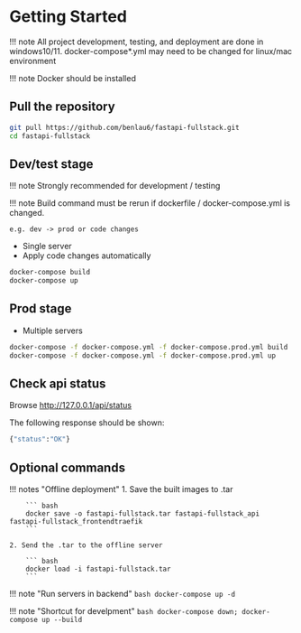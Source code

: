 # Getting Started

!!! note
    All project development, testing, and deployment are done in windows10/11. docker-compose\*.yml may need to be changed for linux/mac environment

!!! note
    Docker should be installed

## Pull the repository

``` bash
git pull https://github.com/benlau6/fastapi-fullstack.git
cd fastapi-fullstack
```

## Dev/test stage

!!! note
    Strongly recommended for development / testing

!!! note
    Build command must be rerun if dockerfile / docker-compose.yml is changed. 
    
    e.g. dev -> prod or code changes

- Single server
- Apply code changes automatically

``` bash
docker-compose build
docker-compose up
```

## Prod stage

- Multiple servers

``` bash
docker-compose -f docker-compose.yml -f docker-compose.prod.yml build
docker-compose -f docker-compose.yml -f docker-compose.prod.yml up
```

## Check api status

Browse http://127.0.0.1/api/status

The following response should be shown:
``` bash
{"status":"OK"}
```

## Optional commands

!!! notes "Offline deployment"
    1. Save the built images to .tar

        ``` bash
        docker save -o fastapi-fullstack.tar fastapi-fullstack_api fastapi-fullstack_frontendtraefik
        ```

    2. Send the .tar to the offline server

        ``` bash
        docker load -i fastapi-fullstack.tar
        ```

!!! note "Run servers in backend"
    ``` bash
    docker-compose up -d
    ```

!!! note "Shortcut for develpment"
    ``` bash
    docker-compose down; docker-compose up --build
    ```